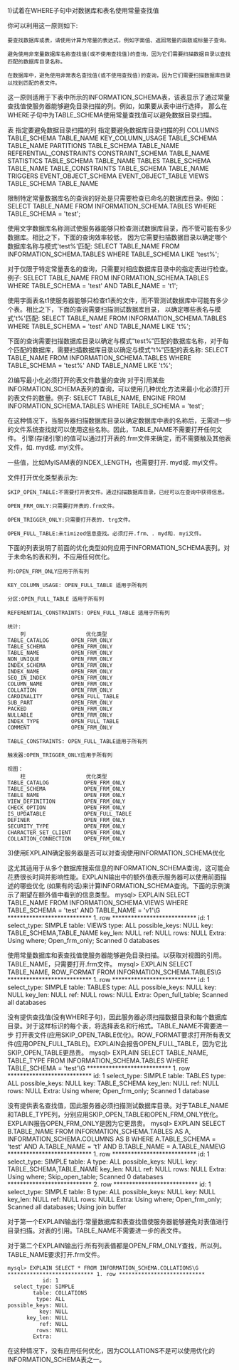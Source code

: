 1)试着在WHERE子句中对数据库和表名使用常量查找值

你可以利用这一原则如下:

	要查找数据库或表，请使用计算为常量的表达式，例如字面值、返回常量的函数或标量子查询。

	避免使用非常量数据库名称查找值(或不使用查找值)的查询，因为它们需要扫描数据目录以查找匹配的数据库目录名称。

	在数据库中，避免使用非常表名查找值(或不使用查找值)的查询，因为它们需要扫描数据库目录以找到匹配的表文件。
	
这一原则适用于下表中所示的INFORMATION_SCHEMA表，该表显示了通过常量查找值使服务器能够避免目录扫描的列。例如，如果要从表中进行选择，
那么在WHERE子句中为TABLE_SCHEMA使用常量查找值可以避免数据目录扫描。

表							指定要避免数据目录扫描的列		指定要避免数据库目录扫描的列
COLUMNS						TABLE_SCHEMA					TABLE_NAME
KEY_COLUMN_USAGE			TABLE_SCHEMA					TABLE_NAME
PARTITIONS					TABLE_SCHEMA					TABLE_NAME
REFERENTIAL_CONSTRAINTS		CONSTRAINT_SCHEMA				TABLE_NAME
STATISTICS					TABLE_SCHEMA					TABLE_NAME
TABLES						TABLE_SCHEMA					TABLE_NAME
TABLE_CONSTRAINTS			TABLE_SCHEMA					TABLE_NAME
TRIGGERS					EVENT_OBJECT_SCHEMA				EVENT_OBJECT_TABLE
VIEWS						TABLE_SCHEMA					TABLE_NAME

限制特定常量数据库名的查询的好处是只需要检查已命名的数据库目录。例如：
	SELECT TABLE_NAME FROM INFORMATION_SCHEMA.TABLES
	WHERE TABLE_SCHEMA = 'test';
	
使用文字数据库名称测试使服务器能够只检查测试数据库目录，而不管可能有多少数据库。相比之下，下面的查询效率较低，
因为它需要扫描数据目录以确定哪个数据库名称与模式'test%'匹配:
	SELECT TABLE_NAME FROM INFORMATION_SCHEMA.TABLES
	WHERE TABLE_SCHEMA LIKE 'test%';

对于仅限于特定常量表名的查询，只需要对相应数据库目录中的指定表进行检查。例子:
	SELECT TABLE_NAME FROM INFORMATION_SCHEMA.TABLES
	WHERE TABLE_SCHEMA = 'test' AND TABLE_NAME = 't1';

使用字面表名t1使服务器能够只检查t1表的文件，而不管测试数据库中可能有多少个表。相比之下，下面的查询需要扫描测试数据库目录，
以确定哪些表名与模式't%'匹配:
	SELECT TABLE_NAME FROM INFORMATION_SCHEMA.TABLES
	WHERE TABLE_SCHEMA = 'test' AND TABLE_NAME LIKE 't%';

下面的查询需要扫描数据库目录以确定与模式“test%”匹配的数据库名称，对于每个匹配的数据库，需要扫描数据库目录以确定与模式“t%”匹配的表名称:
	SELECT TABLE_NAME FROM INFORMATION_SCHEMA.TABLES
	WHERE TABLE_SCHEMA = 'test%' AND TABLE_NAME LIKE 't%';
	
2)编写最小化必须打开的表文件数量的查询
对于引用某些INFORMATION_SCHEMA表列的查询，可以使用几种优化方法来最小化必须打开的表文件的数量。例子:
	SELECT TABLE_NAME, ENGINE FROM INFORMATION_SCHEMA.TABLES
	WHERE TABLE_SCHEMA = 'test';

在这种情况下，当服务器扫描数据库目录以确定数据库中表的名称后，无需进一步的文件系统查找就可以使用这些名称。因此，TABLE_NAME不需要打开任何文件。
引擎(存储引擎)的值可以通过打开表的.frm文件来确定，而不需要触及其他表文件，如. myd或. myi文件。

一些值，比如MyISAM表的INDEX_LENGTH，也需要打开. myd或. myi文件。

文件打开优化类型表示为:

	SKIP_OPEN_TABLE:不需要打开表文件。通过扫描数据库目录，已经可以在查询中获得信息。

	OPEN_FRM_ONLY:只需要打开表的.frm文件。

	OPEN_TRIGGER_ONLY:只需要打开表的. trg文件。

	OPEN_FULL_TABLE:未timized信息查找。必须打开.frm、. myd和. myi文件。
	
下面的列表说明了前面的优化类型如何应用于INFORMATION_SCHEMA表列。对于未命名的表和列，不应用任何优化。
	
	列:OPEN_FRM_ONLY应用于所有列

	KEY_COLUMN_USAGE: OPEN_FULL_TABLE 适用于所有列

	分区:OPEN_FULL_TABLE 适用于所有列

	REFERENTIAL_CONSTRAINTS: OPEN_FULL_TABLE 适用于所有列

	统计:
		列					优化类型
	TABLE_CATALOG		OPEN_FRM_ONLY
	TABLE_SCHEMA		OPEN_FRM_ONLY
	TABLE_NAME			OPEN_FRM_ONLY
	NON_UNIQUE			OPEN_FRM_ONLY
	INDEX_SCHEMA		OPEN_FRM_ONLY
	INDEX_NAME			OPEN_FRM_ONLY
	SEQ_IN_INDEX		OPEN_FRM_ONLY
	COLUMN_NAME			OPEN_FRM_ONLY
	COLLATION			OPEN_FRM_ONLY
	CARDINALITY			OPEN_FULL_TABLE
	SUB_PART			OPEN_FRM_ONLY
	PACKED				OPEN_FRM_ONLY
	NULLABLE			OPEN_FRM_ONLY
	INDEX_TYPE			OPEN_FULL_TABLE
	COMMENT				OPEN_FRM_ONLY
	
	TABLE_CONSTRAINTS: OPEN_FULL_TABLE适用于所有列

	触发器:OPEN_TRIGGER_ONLY应用于所有列
	
	视图：
		柱					优化类型
	TABLE_CATALOG			OPEN_FRM_ONLY
	TABLE_SCHEMA			OPEN_FRM_ONLY
	TABLE_NAME				OPEN_FRM_ONLY
	VIEW_DEFINITION			OPEN_FRM_ONLY
	CHECK_OPTION			OPEN_FRM_ONLY
	IS_UPDATABLE			OPEN_FULL_TABLE
	DEFINER					OPEN_FRM_ONLY
	SECURITY_TYPE			OPEN_FRM_ONLY
	CHARACTER_SET_CLIENT	OPEN_FRM_ONLY
	COLLATION_CONNECTION	OPEN_FRM_ONLY
	
3)使用EXPLAIN确定服务器是否可以对查询使用INFORMATION_SCHEMA优化

这尤其适用于从多个数据库搜索信息的INFORMATION_SCHEMA查询，这可能会花费很长时间并影响性能。EXPLAIN输出中的额外值表示服务器可以使用前面描述的哪些优化
(如果有的话)来计算INFORMATION_SCHEMA查询。下面的示例演示了期望在额外值中看到的信息类型。
	mysql> EXPLAIN SELECT TABLE_NAME FROM INFORMATION_SCHEMA.VIEWS WHERE
		   TABLE_SCHEMA = 'test' AND TABLE_NAME = 'v1'\G
	*************************** 1. row ***************************
			   id: 1
	  select_type: SIMPLE
			table: VIEWS
			 type: ALL
	possible_keys: NULL
			  key: TABLE_SCHEMA,TABLE_NAME
		  key_len: NULL
			  ref: NULL
			 rows: NULL
			Extra: Using where; Open_frm_only; Scanned 0 databases
	
使用常量数据库和表查找值使服务器能够避免目录扫描。以获取对视图的引用。TABLE_NAME，只需要打开.frm文件。
	mysql> EXPLAIN SELECT TABLE_NAME, ROW_FORMAT FROM INFORMATION_SCHEMA.TABLES\G
	*************************** 1. row ***************************
			   id: 1
	  select_type: SIMPLE
			table: TABLES
			 type: ALL
	possible_keys: NULL
			  key: NULL
		  key_len: NULL
			  ref: NULL
			 rows: NULL
			Extra: Open_full_table; Scanned all databases

没有提供查找值(没有WHERE子句)，因此服务器必须扫描数据目录和每个数据库目录。对于这样标识的每个表，将选择表名和行格式。TABLE_NAME不需要进一步
打开表文件(应用SKIP_OPEN_TABLE优化)。ROW_FORMAT要求打开所有表文件(应用OPEN_FULL_TABLE)。EXPLAIN会报告OPEN_FULL_TABLE，因为它比SKIP_OPEN_TABLE更昂贵。
	mysql> EXPLAIN SELECT TABLE_NAME, TABLE_TYPE FROM INFORMATION_SCHEMA.TABLES
		   WHERE TABLE_SCHEMA = 'test'\G
	*************************** 1. row ***************************
			   id: 1
	  select_type: SIMPLE
			table: TABLES
			 type: ALL
	possible_keys: NULL
			  key: TABLE_SCHEMA
		  key_len: NULL
			  ref: NULL
			 rows: NULL
			Extra: Using where; Open_frm_only; Scanned 1 database


没有提供表名查找值，因此服务器必须扫描测试数据库目录。对于TABLE_NAME和TABLE_TYPE列，分别应用SKIP_OPEN_TABLE和OPEN_FRM_ONLY优化。
EXPLAIN报告OPEN_FRM_ONLY是因为它更昂贵。
	mysql> EXPLAIN SELECT B.TABLE_NAME
		   FROM INFORMATION_SCHEMA.TABLES AS A, INFORMATION_SCHEMA.COLUMNS AS B
		   WHERE A.TABLE_SCHEMA = 'test'
		   AND A.TABLE_NAME = 't1'
		   AND B.TABLE_NAME = A.TABLE_NAME\G
	*************************** 1. row ***************************
			   id: 1
	  select_type: SIMPLE
			table: A
			 type: ALL
	possible_keys: NULL
			  key: TABLE_SCHEMA,TABLE_NAME
		  key_len: NULL
			  ref: NULL
			 rows: NULL
			Extra: Using where; Skip_open_table; Scanned 0 databases
	*************************** 2. row ***************************
			   id: 1
	  select_type: SIMPLE
			table: B
			 type: ALL
	possible_keys: NULL
			  key: NULL
		  key_len: NULL
			  ref: NULL
			 rows: NULL
			Extra: Using where; Open_frm_only; Scanned all databases;
				   Using join buffer

对于第一个EXPLAIN输出行:常量数据库和表查找值使服务器能够避免对表值进行目录扫描。对表的引用。TABLE_NAME不需要进一步的表文件。

对于第二个EXPLAIN输出行:所有列表值都是OPEN_FRM_ONLY查找，所以列。TABLE_NAME要求打开.frm文件。

	mysql> EXPLAIN SELECT * FROM INFORMATION_SCHEMA.COLLATIONS\G
	*************************** 1. row ***************************
			   id: 1
	  select_type: SIMPLE
			table: COLLATIONS
			 type: ALL
	possible_keys: NULL
			  key: NULL
		  key_len: NULL
			  ref: NULL
			 rows: NULL
			Extra:
在这种情况下，没有应用任何优化，因为COLLATIONS不是可以使用优化的INFORMATION_SCHEMA表之一。